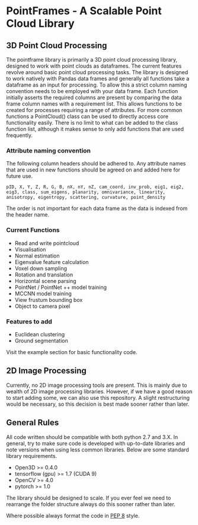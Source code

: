 # PointFrames - A Scalable Point Cloud Library

## 3D Point Cloud Processing

The pointframe library is primarily a 3D point cloud processing library, designed to work with point clouds as dataframes. The current features revolve around basic point cloud processing tasks. The library is designed to work natively with Pandas data frames and generally all functions take a dataframe as an input for processing. To allow this a strict column naming convention needs to be employed with your data frame. Each function initially asserts the required columns are present by comparing the data frame column names with a requirement list. This allows functions to be created for processes requiring a range of attributes. For more common functions a PointCloud() class can be used to directly access core functionality easily. There is no limit to what can be added to the class function list, although it makes sense to only add functions that are used frequently.

### Attribute naming convention

The following column headers should be adhered to. Any attribute names that are used in new functions should be agreed on and added here for future use.

```
pID, X, Y, Z, R, G, B, nX, nY, nZ, cam_coord, inv_prob, eig1, eig2, eig3, class, sum_eigens, planarity, omnivariance, linearity, anisotropy, eigentropy, scattering, curvature, point_density
```

The order is not important for each data frame as the data is indexed from the header name.

### Current Functions

* Read and write pointcloud
* Visualisation
* Normal estimation
* Eigenvalue feature calculation
* Voxel down sampling
* Rotation and translation
* Horizontal scene parsing
* PointNet / PointNet ++ model training
* MCCNN model training
* View frustum bounding box
* Object to camera pixel

### Features to add

* Euclidean clustering
* Ground segmentation

Visit the example section for basic functionality code.

## 2D Image Processing

Currently, no 2D image processing tools are present. This is mainly due to wealth of 2D image processing libraries. However, if we have a good reason to start adding some, we can also use this repository. A slight restructuring would be necessary, so this decision is best made sooner rather than later.

## General Rules

All code written should be compatible with both python 2.7 and 3.X. In general, try to make sure code is developed with up-to-date libraries and note versions when using less common libraries. Below are some standard library requirements.

* Open3D >= 0.4.0
* tensorflow (gpu) >= 1.7 (CUDA 9)
* OpenCV >= 4.0
* pytorch >= 1.0

The library should be designed to scale. If you ever feel we need to rearrange the folder structure always do this sooner rather than later.

Where possible always format the code in [PEP 8](https://www.python.org/dev/peps/pep-0008/) style.
